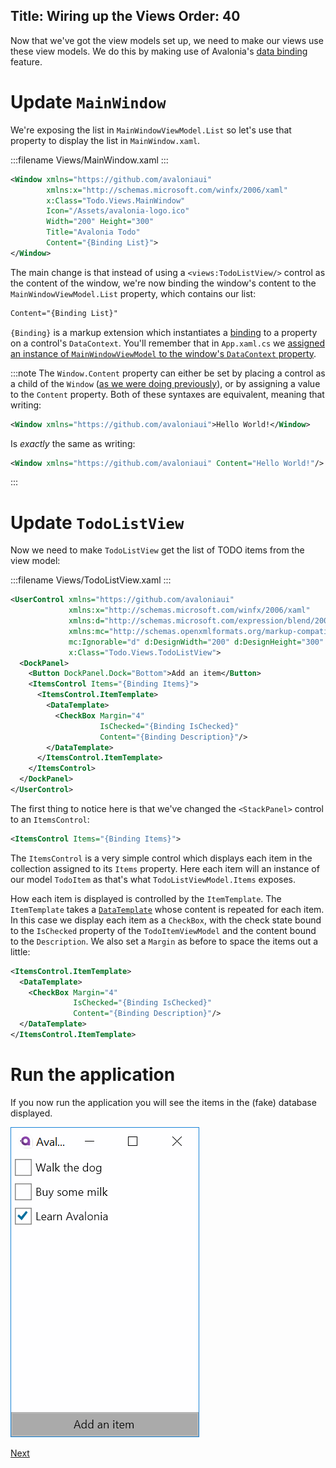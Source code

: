 Title: Wiring up the Views
Order: 40
---

Now that we've got the view models set up, we need to make our views use these view models. We
do this by making use of Avalonia's [data binding](/docs/binding) feature.

# Update `MainWindow`

We're exposing the list in `MainWindowViewModel.List` so let's use that property to display the
list in `MainWindow.xaml`.

:::filename
Views/MainWindow.xaml
:::
```xml
<Window xmlns="https://github.com/avaloniaui"
        xmlns:x="http://schemas.microsoft.com/winfx/2006/xaml"
        x:Class="Todo.Views.MainWindow"
        Icon="/Assets/avalonia-logo.ico"
        Width="200" Height="300"
        Title="Avalonia Todo"
        Content="{Binding List}">
</Window>
```

The main change is that instead of using a `<views:TodoListView/>` control as the content of the
window, we're now binding the window's content to the `MainWindowViewModel.List` property, which
contains our list:

```xml
Content="{Binding List}"
```

`{Binding}` is a markup extension which instantiates a [binding](/docs/binding/bindings) to a 
property on a control's `DataContext`. You'll remember that in `App.xaml.cs` we [assigned an
instance of `MainWindowViewModel` to the window's `DataContext` property](/docs/tutorial/creating-model-viewmodel#create-an-instance-of-todolistviewmodel).

:::note
The `Window.Content` property can either be set by placing a control as a child of the `Window`
([as we were doing previously](/docs/tutorial/creating-a-view#display-the-view-in-the-window)),
or by assigning a value to the `Content` property. Both of these syntaxes are equivalent, meaning
that writing:

```xml
<Window xmlns="https://github.com/avaloniaui">Hello World!</Window>
```

Is _exactly_ the same as writing:

```xml
<Window xmlns="https://github.com/avaloniaui" Content="Hello World!"/>
```
:::

# Update `TodoListView`

Now we need to make `TodoListView` get the list of TODO items from the view model:

:::filename
Views/TodoListView.xaml
:::
```xml
<UserControl xmlns="https://github.com/avaloniaui"
             xmlns:x="http://schemas.microsoft.com/winfx/2006/xaml"
             xmlns:d="http://schemas.microsoft.com/expression/blend/2008"
             xmlns:mc="http://schemas.openxmlformats.org/markup-compatibility/2006"
             mc:Ignorable="d" d:DesignWidth="200" d:DesignHeight="300"
             x:Class="Todo.Views.TodoListView">
  <DockPanel>
    <Button DockPanel.Dock="Bottom">Add an item</Button>
    <ItemsControl Items="{Binding Items}">
      <ItemsControl.ItemTemplate>
        <DataTemplate>
          <CheckBox Margin="4"
                    IsChecked="{Binding IsChecked}"
                    Content="{Binding Description}"/>
        </DataTemplate>
      </ItemsControl.ItemTemplate>
    </ItemsControl>
  </DockPanel>
</UserControl>
```

The first thing to notice here is that we've changed the `<StackPanel>` control to an `ItemsControl`:

```xml
<ItemsControl Items="{Binding Items}">
```

The `ItemsControl` is a very simple control which displays each item in the collection assigned to
its `Items` property. Here each item will an instance of our model `TodoItem` as that's what
`TodoListViewModel.Items` exposes.

How each item is displayed is controlled by the `ItemTemplate`. The `ItemTemplate` takes a
[`DataTemplate`](/docs/templates/datatemplate) whose content is repeated for each item. In this
case we display each item as a `CheckBox`, with the check state bound to the `IsChecked` property
of the `TodoItemViewModel` and the content bound to the `Description`. We also set a `Margin` as
before to space the items out a little:

```xml
<ItemsControl.ItemTemplate>
  <DataTemplate>
    <CheckBox Margin="4"
              IsChecked="{Binding IsChecked}"
              Content="{Binding Description}"/>
  </DataTemplate>
</ItemsControl.ItemTemplate>
```

# Run the application

If you now run the application you will see the items in the (fake) database displayed.

![The running application](images/wiring-up-views-run.png)

<a class="btn btn-primary" role="button" href="locating-views">
    Next
</a>
